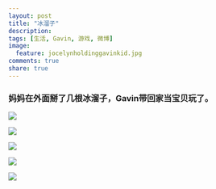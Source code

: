 ```yaml
---
layout: post
title: "冰溜子"
description: 
tags: [生活, Gavin, 游戏, 微博]
image:
  feature: jocelynholdinggavinkid.jpg
comments: true
share: true
---
```


### 妈妈在外面掰了几根冰溜子，Gavin带回家当宝贝玩了。 ###

![](http://i.imgur.com/a9LUQsF.jpg)

![](http://i.imgur.com/n0auCpN.jpg)

![](http://i.imgur.com/5kDRuWJ.jpg)

![](http://i.imgur.com/LBmUqOX.jpg)

![](http://i.imgur.com/Yjz2bAy.jpg)
